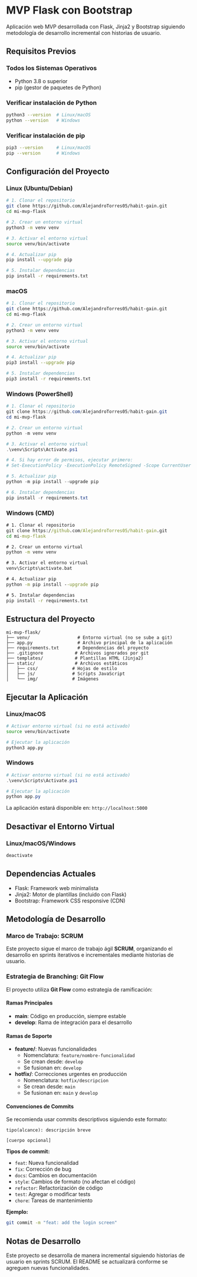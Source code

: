 # MVP Flask con Bootstrap

Aplicación web MVP desarrollada con Flask, Jinja2 y Bootstrap siguiendo metodología de desarrollo incremental con historias de usuario.

## Requisitos Previos

### Todos los Sistemas Operativos

- Python 3.8 o superior
- pip (gestor de paquetes de Python)

### Verificar instalación de Python

```bash
python3 --version  # Linux/macOS
python --version   # Windows
```

### Verificar instalación de pip

```bash
pip3 --version     # Linux/macOS
pip --version      # Windows
```

## Configuración del Proyecto

### Linux (Ubuntu/Debian)

```bash
# 1. Clonar el repositorio
git clone https://github.com/AlejandroTorres05/habit-gain.git
cd mi-mvp-flask

# 2. Crear un entorno virtual
python3 -m venv venv

# 3. Activar el entorno virtual
source venv/bin/activate

# 4. Actualizar pip
pip install --upgrade pip

# 5. Instalar dependencias
pip install -r requirements.txt
```

### macOS

```bash
# 1. Clonar el repositorio
git clone https://github.com/AlejandroTorres05/habit-gain.git
cd mi-mvp-flask

# 2. Crear un entorno virtual
python3 -m venv venv

# 3. Activar el entorno virtual
source venv/bin/activate

# 4. Actualizar pip
pip3 install --upgrade pip

# 5. Instalar dependencias
pip3 install -r requirements.txt
```

### Windows (PowerShell)

```powershell
# 1. Clonar el repositorio
git clone https://github.com/AlejandroTorres05/habit-gain.git
cd mi-mvp-flask

# 2. Crear un entorno virtual
python -m venv venv

# 3. Activar el entorno virtual
.\venv\Scripts\Activate.ps1

# 4. Si hay error de permisos, ejecutar primero:
# Set-ExecutionPolicy -ExecutionPolicy RemoteSigned -Scope CurrentUser

# 5. Actualizar pip
python -m pip install --upgrade pip

# 6. Instalar dependencias
pip install -r requirements.txt
```

### Windows (CMD)

```cmd
# 1. Clonar el repositorio
git clone https://github.com/AlejandroTorres05/habit-gain.git
cd mi-mvp-flask

# 2. Crear un entorno virtual
python -m venv venv

# 3. Activar el entorno virtual
venv\Scripts\activate.bat

# 4. Actualizar pip
python -m pip install --upgrade pip

# 5. Instalar dependencias
pip install -r requirements.txt
```

## Estructura del Proyecto

```
mi-mvp-flask/
├── venv/                  # Entorno virtual (no se sube a git)
├── app.py                 # Archivo principal de la aplicación
├── requirements.txt       # Dependencias del proyecto
├── .gitignore            # Archivos ignorados por git
├── templates/            # Plantillas HTML (Jinja2)
├── static/               # Archivos estáticos
│   ├── css/             # Hojas de estilo
│   ├── js/              # Scripts JavaScript
│   └── img/             # Imágenes
```

## Ejecutar la Aplicación

### Linux/macOS

```bash
# Activar entorno virtual (si no está activado)
source venv/bin/activate

# Ejecutar la aplicación
python3 app.py
```

### Windows

```powershell
# Activar entorno virtual (si no está activado)
.\venv\Scripts\Activate.ps1

# Ejecutar la aplicación
python app.py
```

La aplicación estará disponible en: `http://localhost:5000`

## Desactivar el Entorno Virtual

### Linux/macOS/Windows

```bash
deactivate
```

## Dependencias Actuales

- Flask: Framework web minimalista
- Jinja2: Motor de plantillas (incluido con Flask)
- Bootstrap: Framework CSS responsive (CDN)

## Metodología de Desarrollo

### Marco de Trabajo: SCRUM

Este proyecto sigue el marco de trabajo ágil **SCRUM**, organizando el desarrollo en sprints iterativos e incrementales mediante historias de usuario.

### Estrategia de Branching: Git Flow

El proyecto utiliza **Git Flow** como estrategia de ramificación:

#### Ramas Principales

- **main**: Código en producción, siempre estable
- **develop**: Rama de integración para el desarrollo

#### Ramas de Soporte

- **feature/**: Nuevas funcionalidades
  - Nomenclatura: `feature/nombre-funcionalidad`
  - Se crean desde: `develop`
  - Se fusionan en: `develop`
- **hotfix/**: Correcciones urgentes en producción
  - Nomenclatura: `hotfix/descripcion`
  - Se crean desde: `main`
  - Se fusionan en: `main` y `develop`

#### Convenciones de Commits

Se recomienda usar commits descriptivos siguiendo este formato:

```
tipo(alcance): descripción breve

[cuerpo opcional]

```

**Tipos de commit:**

- `feat`: Nueva funcionalidad
- `fix`: Corrección de bug
- `docs`: Cambios en documentación
- `style`: Cambios de formato (no afectan el código)
- `refactor`: Refactorización de código
- `test`: Agregar o modificar tests
- `chore`: Tareas de mantenimiento

**Ejemplo:**

```bash
git commit -m "feat: add the login screen"
```

## Notas de Desarrollo

Este proyecto se desarrolla de manera incremental siguiendo historias de usuario en sprints SCRUM. El README se actualizará conforme se agreguen nuevas funcionalidades.

